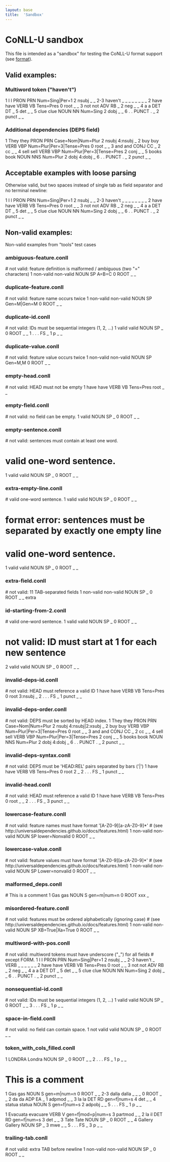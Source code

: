 ```yaml
---
layout: base
title:  'Sandbox'
---
```


# CoNLL-U sandbox

This file is intended as a "sandbox" for testing the CoNLL-U format
support (see [format](format.html)).

## Valid examples:

### Multiword token ("haven't")

<div class="conllu-parse" tabs="yes">
1	I	I	PRON	PRN	Num=Sing|Per=1	2	nsubj	_	_
2-3	haven't	_	_	_	_	_	_	_	_
2	have	have	VERB	VB	Tens=Pres	0	root	_	_
3	not	not	ADV	RB	_	2	neg	_	_
4	a	a	DET	DT	_	5	det	_	_
5	clue	clue	NOUN	NN	Num=Sing	2	dobj	_	_
6	.	.	PUNCT	.	_	2	punct	_	_

</div>

### Additional dependencies (DEPS field)

<div class="conllu-parse" tabs="yes">
1	They	they	PRON	PRN	Case=Nom|Num=Plur	2	nsubj	4:nsubj	_
2	buy	buy	VERB	VBP	Num=Plur|Per=3|Tense=Pres	0	root	_	_
3	and	and	CONJ	CC	_	2	cc	_	_
4	sell	sell	VERB	VBP	Num=Plur|Per=3|Tense=Pres	2	conj	_	_
5	books	book	NOUN	NNS	Num=Plur	2	dobj	4:dobj	_
6	.	.	PUNCT	.	_	2	punct	_	_

</div>

## Acceptable examples with loose parsing

Otherwise valid, but two spaces instead of single tab as field
separator and no terminal newline:

<div class="conllu-parse" tabs="yes">
1  I  I  PRON  PRN  Num=Sing|Per=1  2  nsubj  _  _
2-3  haven't  _  _  _  _  _  _  _  _
2  have  have  VERB  VB  Tens=Pres  0  root  _  _
3  not  not  ADV  RB  _  2  neg  _  _
4  a  a  DET  DT  _  5  det  _  _
5  clue  clue  NOUN  NN  Num=Sing  2  dobj  _  _
6  .  .  PUNCT  .  _  2  punct  _  _
</div>

## Non-valid examples:

Non-valid examples from "tools" test cases

### ambiguous-feature.conll

<div class="conllu-parse" tabs="yes">
# not valid: feature definition is malformed / ambiguous (two "=" characters)
1	non-valid	non-valid	NOUN	SP	A=B=C	0	ROOT	_	_

</div>

### duplicate-feature.conll

<div class="conllu-parse" tabs="yes">
# not valid: feature name occurs twice
1	non-valid	non-valid	NOUN	SP	Gen=M|Gen=M	0	ROOT	_	_

</div>

### duplicate-id.conll

<div class="conllu-parse" tabs="yes">
# not valid: IDs must be sequential integers (1, 2, ...)
1	valid	valid	NOUN	SP	_	0	ROOT	_	_
1	.	.	.	FS	_	1	p	_	_

</div>

### duplicate-value.conll

<div class="conllu-parse" tabs="yes">
# not valid: feature value occurs twice
1	non-valid	non-valid	NOUN	SP	Gen=M,M	0	ROOT	_	_

</div>

### empty-head.conll

<div class="conllu-parse" tabs="yes">
# not valid: HEAD must not be empty
1	have	have	VERB	VB	Tens=Pres		root	_	_

</div>

### empty-field.conll

<div class="conllu-parse" tabs="yes">
# not valid: no field can be empty.
1		valid	NOUN	SP	_	0	ROOT	_	_

</div>

### empty-sentence.conll

<div class="conllu-parse" tabs="yes">
# not valid: sentences must contain at least one word.

# valid one-word sentence.
1	valid	valid	NOUN	SP	_	0	ROOT	_	_

</div>

### extra-empty-line.conll

<div class="conllu-parse" tabs="yes">
# valid one-word sentence.
1	valid	valid	NOUN	SP	_	0	ROOT	_	_


# format error: sentences must be separated by exactly one empty line
# valid one-word sentence.
1	valid	valid	NOUN	SP	_	0	ROOT	_	_

</div>

### extra-field.conll

<div class="conllu-parse" tabs="yes">
# not valid: 11 TAB-separated fields
1	non-valid	non-valid	NOUN	SP	_	0	ROOT	_	_	extra

</div>

### id-starting-from-2.conll

<div class="conllu-parse" tabs="yes">
# valid one-word sentence.
1	valid	valid	NOUN	SP	_	0	ROOT	_	_

# not valid: ID must start at 1 for each new sentence
2	valid	valid	NOUN	SP	_	0	ROOT	_	_

</div>

### invalid-deps-id.conll

<div class="conllu-parse" tabs="yes">
# not valid: HEAD must reference a valid ID
1	have	have	VERB	VB	Tens=Pres	0	root	3:nsubj	_
2	.	.	.	FS	_	1	punct	_	_

</div>

### invalid-deps-order.conll

<div class="conllu-parse" tabs="yes">
# not valid: DEPS must be sorted by HEAD index.
1	They	they	PRON	PRN	Case=Nom|Num=Plur	2	nsubj	4:nsubj|2:xsubj	_
2	buy	buy	VERB	VBP	Num=Plur|Per=3|Tense=Pres	0	root	_	_
3	and	and	CONJ	CC	_	2	cc	_	_
4	sell	sell	VERB	VBP	Num=Plur|Per=3|Tense=Pres	2	conj	_	_
5	books	book	NOUN	NNS	Num=Plur	2	dobj	4:dobj	_
6	.	.	PUNCT	.	_	2	punct	_	_

</div>

### invalid-deps-syntax.conll

<div class="conllu-parse" tabs="yes">
# not valid: DEPS must be 'HEAD:REL' pairs separated by bars ('|')
1	have	have	VERB	VB	Tens=Pres	0	root	2	_
2	.	.	.	FS	_	1	punct	_	_

</div>

### invalid-head.conll

<div class="conllu-parse" tabs="yes">
# not valid: HEAD must reference a valid ID
1	have	have	VERB	VB	Tens=Pres	0	root	_	_
2	.	.	.	FS	_	3	punct	_	_

</div>

### lowercase-feature.conll

<div class="conllu-parse" tabs="yes">
# not valid: feature names must have format '[A-Z0-9][a-zA-Z0-9]*'
# (see http://universaldependencies.github.io/docs/features.html)
1	non-valid	non-valid	NOUN	SP	lower=Nonvalid	0	ROOT	_	_

</div>

### lowercase-value.conll

<div class="conllu-parse" tabs="yes">
# not valid: feature values must have format '[A-Z0-9][a-zA-Z0-9]*'
# (see http://universaldependencies.github.io/docs/features.html)
1	non-valid	non-valid	NOUN	SP	Lower=nonvalid	0	ROOT	_	_

</div>

### malformed_deps.conll

<div class="conllu-parse" tabs="yes">
# This is a comment
1	Gas	gas	NOUN	S	gen=m|num=n	0	ROOT	xxx	_

</div>

### misordered-feature.conll

<div class="conllu-parse" tabs="yes">
# not valid: features must be ordered alphabetically (ignoring case)
# (see http://universaldependencies.github.io/docs/features.html)
1	non-valid	non-valid	NOUN	SP	XB=True|Xa=True	0	ROOT	_	_

</div>

### multiword-with-pos.conll

<div class="conllu-parse" tabs="yes">
# not valid: multiword tokens must have underscore ("_") for all fields
# except FORM.
1	I	I	PRON	PRN	Num=Sing|Per=1	2	nsubj	_	_
2-3	haven't	_	VERB	_	_	_	_	_	_
2	have	have	VERB	VB	Tens=Pres	0	root	_	_
3	not	not	ADV	RB	_	2	neg	_	_
4	a	a	DET	DT	_	5	det	_	_
5	clue	clue	NOUN	NN	Num=Sing	2	dobj	_	_
6	.	.	PUNCT	.	_	2	punct	_	_

</div>

### nonsequential-id.conll

<div class="conllu-parse" tabs="yes">
# not valid: IDs must be sequential integers (1, 2, ...)
1	valid	valid	NOUN	SP	_	0	ROOT	_	_
3	.	.	.	FS	_	1	p	_	_

</div>

### space-in-field.conll

<div class="conllu-parse" tabs="yes">
# not valid: no field can contain space.
1	not valid	valid	NOUN	SP	_	0	ROOT	_	_

</div>

### token_with_cols_filled.conll

<div class="conllu-parse" tabs="yes">
1	LONDRA	Londra	NOUN	SP	_	0	ROOT	_	_
2	.	.	.	FS	_	1	p	_	_

# This is a comment
1	Gas	gas	NOUN	S	gen=m|num=n	0	ROOT	_	_
2-3	dalla	dalla	_	_	_	0	ROOT	_	_
2	da	da	ADP	EA	_	1	adpmod	_	_
3	la	la	DET	RD	gen=f|num=s	4	det	_	_
4	statua	statua	NOUN	S	gen=f|num=s	2	adpobj	_	_
5	.	.	.	FS	_	1	p	_	_

1	Evacuata	evacuare	VERB	V	gen=f|mod=p|num=s	3	partmod	_	_
2	la	il	DET	RD	gen=f|num=s	3	det	_	_
3	Tate	Tate	NOUN	SP	_	0	ROOT	_	_
4	Gallery	Gallery	NOUN	SP	_	3	mwe	_	_
5	.	.	.	FS	_	3	p	_	_

</div>

### trailing-tab.conll

<div class="conllu-parse" tabs="yes">
# not valid: extra TAB before newline
1	non-valid	non-valid	NOUN	SP	_	0	ROOT	_	_	

</div>
